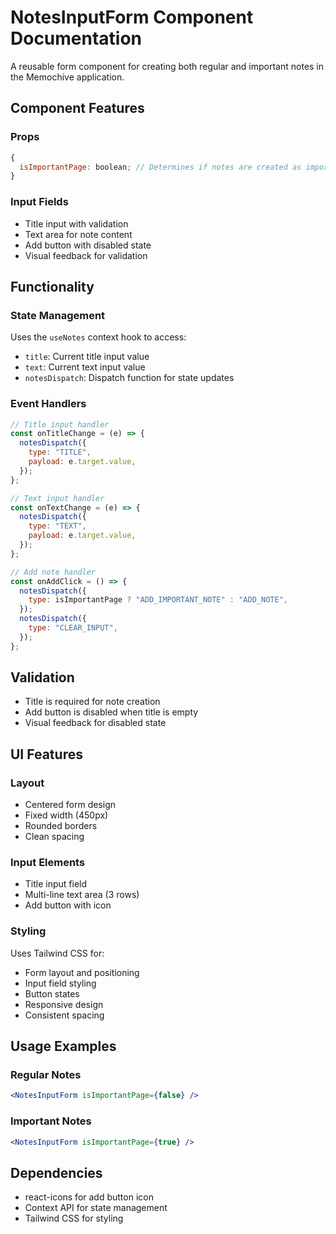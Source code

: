 # NotesInputForm Component Documentation

A reusable form component for creating both regular and important notes in the Memochive application.

## Component Features

### Props

```javascript
{
  isImportantPage: boolean; // Determines if notes are created as important
}
```

### Input Fields

- Title input with validation
- Text area for note content
- Add button with disabled state
- Visual feedback for validation

## Functionality

### State Management

Uses the `useNotes` context hook to access:

- `title`: Current title input value
- `text`: Current text input value
- `notesDispatch`: Dispatch function for state updates

### Event Handlers

```javascript
// Title input handler
const onTitleChange = (e) => {
  notesDispatch({
    type: "TITLE",
    payload: e.target.value,
  });
};

// Text input handler
const onTextChange = (e) => {
  notesDispatch({
    type: "TEXT",
    payload: e.target.value,
  });
};

// Add note handler
const onAddClick = () => {
  notesDispatch({
    type: isImportantPage ? "ADD_IMPORTANT_NOTE" : "ADD_NOTE",
  });
  notesDispatch({
    type: "CLEAR_INPUT",
  });
};
```

## Validation

- Title is required for note creation
- Add button is disabled when title is empty
- Visual feedback for disabled state

## UI Features

### Layout

- Centered form design
- Fixed width (450px)
- Rounded borders
- Clean spacing

### Input Elements

- Title input field
- Multi-line text area (3 rows)
- Add button with icon

### Styling

Uses Tailwind CSS for:

- Form layout and positioning
- Input field styling
- Button states
- Responsive design
- Consistent spacing

## Usage Examples

### Regular Notes

```jsx
<NotesInputForm isImportantPage={false} />
```

### Important Notes

```jsx
<NotesInputForm isImportantPage={true} />
```

## Dependencies

- react-icons for add button icon
- Context API for state management
- Tailwind CSS for styling
